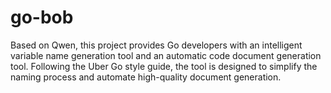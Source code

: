 # go-bob
Based on Qwen, this project provides Go developers with an intelligent variable name generation tool and an automatic code document generation tool. Following the Uber Go style guide, the tool is designed to simplify the naming process and automate high-quality document generation.
